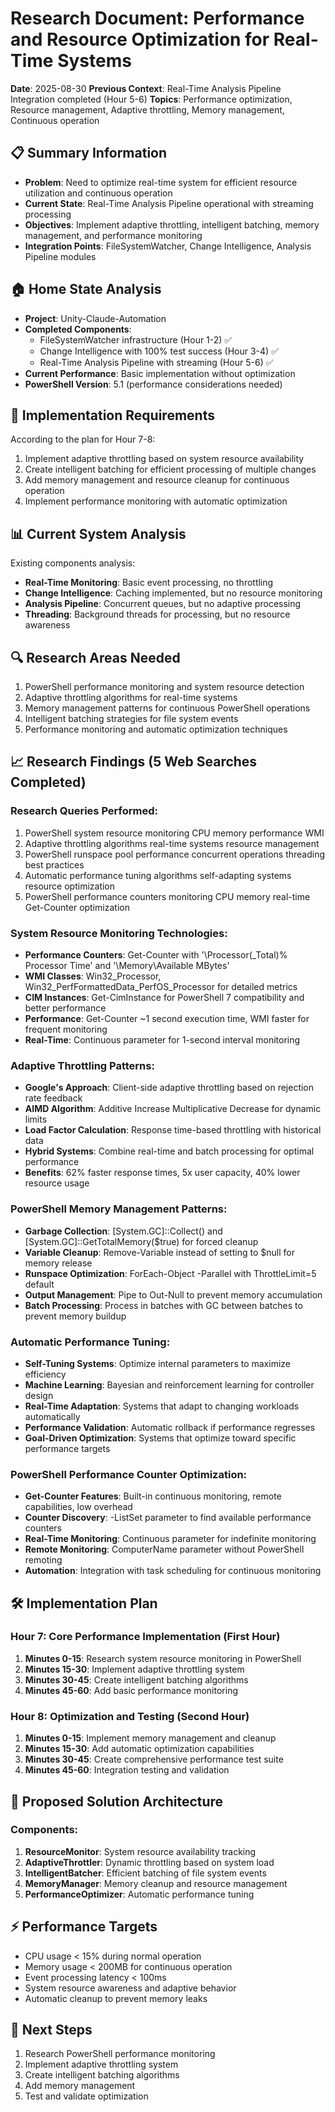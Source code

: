 # Research Document: Performance and Resource Optimization for Real-Time Systems
**Date**: 2025-08-30
**Previous Context**: Real-Time Analysis Pipeline Integration completed (Hour 5-6)
**Topics**: Performance optimization, Resource management, Adaptive throttling, Memory management, Continuous operation

## 📋 Summary Information
- **Problem**: Need to optimize real-time system for efficient resource utilization and continuous operation
- **Current State**: Real-Time Analysis Pipeline operational with streaming processing
- **Objectives**: Implement adaptive throttling, intelligent batching, memory management, and performance monitoring
- **Integration Points**: FileSystemWatcher, Change Intelligence, Analysis Pipeline modules

## 🏠 Home State Analysis
- **Project**: Unity-Claude-Automation
- **Completed Components**: 
  - FileSystemWatcher infrastructure (Hour 1-2) ✅
  - Change Intelligence with 100% test success (Hour 3-4) ✅
  - Real-Time Analysis Pipeline with streaming (Hour 5-6) ✅
- **Current Performance**: Basic implementation without optimization
- **PowerShell Version**: 5.1 (performance considerations needed)

## 🎯 Implementation Requirements
According to the plan for Hour 7-8:
1. Implement adaptive throttling based on system resource availability
2. Create intelligent batching for efficient processing of multiple changes
3. Add memory management and resource cleanup for continuous operation
4. Implement performance monitoring with automatic optimization

## 📊 Current System Analysis
Existing components analysis:
- **Real-Time Monitoring**: Basic event processing, no throttling
- **Change Intelligence**: Caching implemented, but no resource monitoring
- **Analysis Pipeline**: Concurrent queues, but no adaptive processing
- **Threading**: Background threads for processing, but no resource awareness

## 🔍 Research Areas Needed
1. PowerShell performance monitoring and system resource detection
2. Adaptive throttling algorithms for real-time systems
3. Memory management patterns for continuous PowerShell operations
4. Intelligent batching strategies for file system events
5. Performance monitoring and automatic optimization techniques

## 📈 Research Findings (5 Web Searches Completed)

### Research Queries Performed:
1. PowerShell system resource monitoring CPU memory performance WMI
2. Adaptive throttling algorithms real-time systems resource management  
3. PowerShell runspace pool performance concurrent operations threading best practices
4. Automatic performance tuning algorithms self-adapting systems resource optimization
5. PowerShell performance counters monitoring CPU memory real-time Get-Counter optimization

### System Resource Monitoring Technologies:
- **Performance Counters**: Get-Counter with '\Processor(_Total)\% Processor Time' and '\Memory\Available MBytes'
- **WMI Classes**: Win32_Processor, Win32_PerfFormattedData_PerfOS_Processor for detailed metrics
- **CIM Instances**: Get-CimInstance for PowerShell 7 compatibility and better performance
- **Performance**: Get-Counter ~1 second execution time, WMI faster for frequent monitoring
- **Real-Time**: Continuous parameter for 1-second interval monitoring

### Adaptive Throttling Patterns:
- **Google's Approach**: Client-side adaptive throttling based on rejection rate feedback
- **AIMD Algorithm**: Additive Increase Multiplicative Decrease for dynamic limits
- **Load Factor Calculation**: Response time-based throttling with historical data
- **Hybrid Systems**: Combine real-time and batch processing for optimal performance
- **Benefits**: 62% faster response times, 5x user capacity, 40% lower resource usage

### PowerShell Memory Management Patterns:
- **Garbage Collection**: [System.GC]::Collect() and [System.GC]::GetTotalMemory($true) for forced cleanup
- **Variable Cleanup**: Remove-Variable instead of setting to $null for memory release
- **Runspace Optimization**: ForEach-Object -Parallel with ThrottleLimit=5 default
- **Output Management**: Pipe to Out-Null to prevent memory accumulation
- **Batch Processing**: Process in batches with GC between batches to prevent memory buildup

### Automatic Performance Tuning:
- **Self-Tuning Systems**: Optimize internal parameters to maximize efficiency
- **Machine Learning**: Bayesian and reinforcement learning for controller design
- **Real-Time Adaptation**: Systems that adapt to changing workloads automatically
- **Performance Validation**: Automatic rollback if performance regresses
- **Goal-Driven Optimization**: Systems that optimize toward specific performance targets

### PowerShell Performance Counter Optimization:
- **Get-Counter Features**: Built-in continuous monitoring, remote capabilities, low overhead
- **Counter Discovery**: -ListSet parameter to find available performance counters
- **Real-Time Monitoring**: Continuous parameter for indefinite monitoring
- **Remote Monitoring**: ComputerName parameter without PowerShell remoting
- **Automation**: Integration with task scheduling for continuous monitoring

## 🛠️ Implementation Plan

### Hour 7: Core Performance Implementation (First Hour)
1. **Minutes 0-15**: Research system resource monitoring in PowerShell
2. **Minutes 15-30**: Implement adaptive throttling system
3. **Minutes 30-45**: Create intelligent batching algorithms
4. **Minutes 45-60**: Add basic performance monitoring

### Hour 8: Optimization and Testing (Second Hour)
1. **Minutes 0-15**: Implement memory management and cleanup
2. **Minutes 15-30**: Add automatic optimization capabilities
3. **Minutes 30-45**: Create comprehensive performance test suite
4. **Minutes 45-60**: Integration testing and validation

## 🚀 Proposed Solution Architecture

### Components:
1. **ResourceMonitor**: System resource availability tracking
2. **AdaptiveThrottler**: Dynamic throttling based on system load
3. **IntelligentBatcher**: Efficient batching of file system events
4. **MemoryManager**: Memory cleanup and resource management
5. **PerformanceOptimizer**: Automatic performance tuning

## ⚡ Performance Targets
- CPU usage < 15% during normal operation
- Memory usage < 200MB for continuous operation
- Event processing latency < 100ms
- System resource awareness and adaptive behavior
- Automatic cleanup to prevent memory leaks

## 🔄 Next Steps
1. Research PowerShell performance monitoring
2. Implement adaptive throttling system
3. Create intelligent batching algorithms
4. Add memory management
5. Test and validate optimization